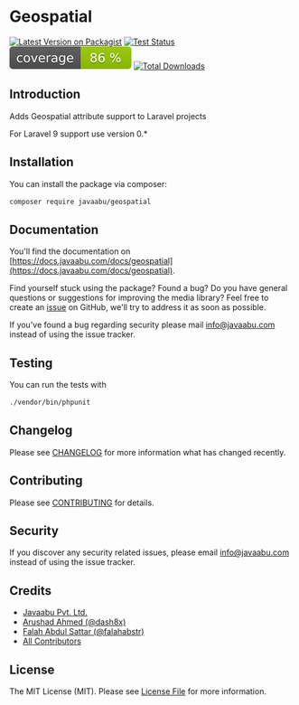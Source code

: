 # Geospatial

[![Latest Version on Packagist](https://img.shields.io/packagist/v/javaabu/geospatial.svg?style=flat-square)](https://packagist.org/packages/javaabu/geospatial)
[![Test Status](../../actions/workflows/run-tests.yml/badge.svg)](../../actions/workflows/run-tests.yml)
![Code Coverage Badge](./.github/coverage.svg)
[![Total Downloads](https://img.shields.io/packagist/dt/javaabu/geospatial.svg?style=flat-square)](https://packagist.org/packages/javaabu/geospatial)



## Introduction

Adds Geospatial attribute support to Laravel projects

For Laravel 9 support use version 0.*

## Installation
You can install the package via composer:

```bash
composer require javaabu/geospatial
```


## Documentation

You'll find the documentation on [https://docs.javaabu.com/docs/geospatial](https://docs.javaabu.com/docs/geospatial).

Find yourself stuck using the package? Found a bug? Do you have general questions or suggestions for improving the media library? Feel free to create an [issue](../../issues) on GitHub, we'll try to address it as soon as possible.

If you've found a bug regarding security please mail [info@javaabu.com](mailto:info@javaabu.com) instead of using the issue tracker.

## Testing

You can run the tests with

``` bash
./vendor/bin/phpunit
```

## Changelog

Please see [CHANGELOG](CHANGELOG.md) for more information what has changed recently.

## Contributing

Please see [CONTRIBUTING](CONTRIBUTING.md) for details.

## Security

If you discover any security related issues, please email [info@javaabu.com](mailto:info@javaabu.com) instead of using the issue tracker.

## Credits

- [Javaabu Pvt. Ltd.](https://github.com/javaabu)
- [Arushad Ahmed (@dash8x)](http://arushad.com)
- [Falah Abdul Sattar (@falahabstr)](https://github.com/falahabstr)
- [All Contributors](../../contributors)

## License

The MIT License (MIT). Please see [License File](LICENSE.md) for more information.
